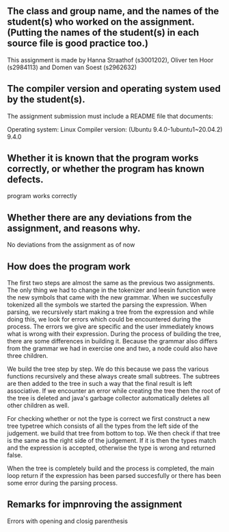 ## The class and group name, and the names of the student(s) who worked on the assignment. (Putting the names of the student(s) in each source file is good practice too.)
This assignment is made by Hanna Straathof (s3001202), Oliver ten Hoor (s2984113) and Domen van Soest (s2962632)

## The compiler version and operating system used by the student(s).

The assignment submission must include a README file that documents:

Operating system: Linux
Compiler version: (Ubuntu 9.4.0-1ubuntu1~20.04.2) 9.4.0

## Whether it is known that the program works correctly, or whether the program has known defects.
program works correctly


## Whether there are any deviations from the assignment, and reasons why.
No deviations from the assignment as of now



## How does the program work
The first two steps are almost the same as the previous two assignments. The only thing we had to change in the tokenizer and leesin function were the new symbols that came with the new grammar. When we succesfully tokenized all the symbols we started the parsing the expression. When parsing, we recursively start making a tree from the expression and while doing this, we look for errors which could be encountered during the process. The errors we give are specific and the user immediately knows what is wrong with their expression. During the process of building the tree, there are some differences in building it. Because the grammar also differs from the grammar we had in exercise one and two, a node could also have three children. 

We build the tree step by step. We do this because we pass the various functions recursively and these always create small subtrees. The subtrees are then added to the tree in such a way that the final result is left associative. 
If we encounter an error while creating the tree then the root of the tree is deleted and java's garbage collector automatically deletes all other children as well.

For checking whether or not the type is correct we first construct a new tree typetree which consists of all the types from the left side of the judgement. we build that tree from bottom to top. We then check if that tree is the same as the right side of the judgement. If it is then the types match and the expression is accepted, otherwise the type is wrong and returned false.

When the tree is completely build and the process is completed, the main loop return if the expression has been parsed succesfully or there has been some error during the parsing process.


## Remarks for impnroving the assignment
Errors with opening and closig parenthesis